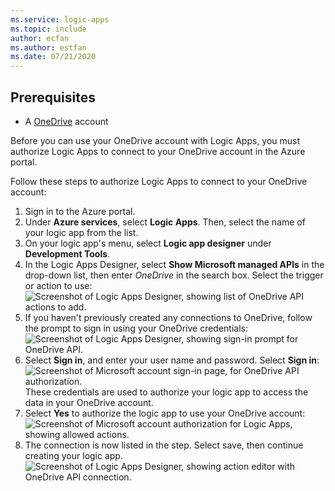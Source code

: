 ```yaml
---
ms.service: logic-apps
ms.topic: include
author: ecfan
ms.author: estfan
ms.date: 07/21/2020
---
```


## Prerequisites

* A [OneDrive](https://www.microsoft.com/store/apps/onedrive/9wzdncrfj1p3) account 

Before you can use your OneDrive account with Logic Apps, you must authorize Logic Apps to connect to your OneDrive account in the Azure portal.

Follow these steps to authorize Logic Apps to connect to your OneDrive account:  

1. Sign in to the Azure portal. 
1. Under **Azure services**, select **Logic Apps**. Then, select the name of your logic app from the list.
1. On your logic app's menu, select **Logic app designer** under **Development Tools**.
1. In the Logic Apps Designer, select **Show Microsoft managed APIs** in the drop-down list, then enter *OneDrive* in the search box. Select the trigger or action to use:
   ![Screenshot of Logic Apps Designer, showing list of OneDrive API actions to add.](./media/connectors-create-api-onedrive/onedrive-1.png)
2. If you haven't previously created any connections to OneDrive, follow the prompt to sign in using your OneDrive credentials:  
   ![Screenshot of Logic Apps Designer, showing sign-in prompt for OneDrive API.](./media/connectors-create-api-onedrive/onedrive-2.png)
3. Select **Sign in**, and enter your user name and password. Select **Sign in**:  
   ![Screenshot of Microsoft account sign-in page, for OneDrive API authorization.](./media/connectors-create-api-onedrive/onedrive-3.png)   
    These credentials are used to authorize your logic app to access the data in your OneDrive account. 
4. Select **Yes** to authorize the logic app to use your OneDrive account:  
   ![Screenshot of Microsoft account authorization for Logic Apps, showing allowed actions.](./media/connectors-create-api-onedrive/onedrive-4.png)   
5. The connection is now listed in the step. Select save, then continue creating your logic app. 
   ![Screenshot of Logic Apps Designer, showing action editor with OneDrive API connection.](./media/connectors-create-api-onedrive/onedrive-5.png)
